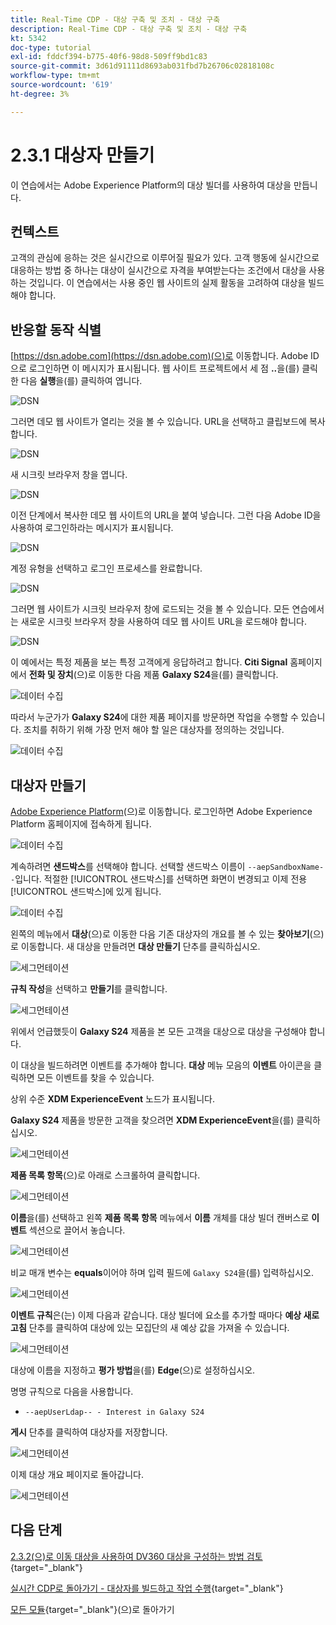```yaml
---
title: Real-Time CDP - 대상 구축 및 조치 - 대상 구축
description: Real-Time CDP - 대상 구축 및 조치 - 대상 구축
kt: 5342
doc-type: tutorial
exl-id: fddcf394-b775-40f6-98d8-509ff9bd1c83
source-git-commit: 3d61d91111d8693ab031fbd7b26706c02818108c
workflow-type: tm+mt
source-wordcount: '619'
ht-degree: 3%

---
```


# 2.3.1 대상자 만들기

이 연습에서는 Adobe Experience Platform의 대상 빌더를 사용하여 대상을 만듭니다.

## 컨텍스트

고객의 관심에 응하는 것은 실시간으로 이루어질 필요가 있다. 고객 행동에 실시간으로 대응하는 방법 중 하나는 대상이 실시간으로 자격을 부여받는다는 조건에서 대상을 사용하는 것입니다. 이 연습에서는 사용 중인 웹 사이트의 실제 활동을 고려하여 대상을 빌드해야 합니다.

## 반응할 동작 식별

[https://dsn.adobe.com](https://dsn.adobe.com)(으)로 이동합니다. Adobe ID으로 로그인하면 이 메시지가 표시됩니다. 웹 사이트 프로젝트에서 세 점 **..**&#x200B;을(를) 클릭한 다음 **실행**&#x200B;을(를) 클릭하여 엽니다.

![DSN](./../../datacollection/dc1.1/images/web8.png)

그러면 데모 웹 사이트가 열리는 것을 볼 수 있습니다. URL을 선택하고 클립보드에 복사합니다.

![DSN](../../../getting-started/gettingstarted/images/web3.png)

새 시크릿 브라우저 창을 엽니다.

![DSN](../../../getting-started/gettingstarted/images/web4.png)

이전 단계에서 복사한 데모 웹 사이트의 URL을 붙여 넣습니다. 그런 다음 Adobe ID을 사용하여 로그인하라는 메시지가 표시됩니다.

![DSN](../../../getting-started/gettingstarted/images/web5.png)

계정 유형을 선택하고 로그인 프로세스를 완료합니다.

![DSN](../../../getting-started/gettingstarted/images/web6.png)

그러면 웹 사이트가 시크릿 브라우저 창에 로드되는 것을 볼 수 있습니다. 모든 연습에서는 새로운 시크릿 브라우저 창을 사용하여 데모 웹 사이트 URL을 로드해야 합니다.

![DSN](../../../getting-started/gettingstarted/images/web7.png)

이 예에서는 특정 제품을 보는 특정 고객에게 응답하려고 합니다.
**Citi Signal** 홈페이지에서 **전화 및 장치**(으)로 이동한 다음 제품 **Galaxy S24**&#x200B;을(를) 클릭합니다.

![데이터 수집](./images/homegalaxy.png)

따라서 누군가가 **Galaxy S24**&#x200B;에 대한 제품 페이지를 방문하면 작업을 수행할 수 있습니다. 조치를 취하기 위해 가장 먼저 해야 할 일은 대상자를 정의하는 것입니다.

![데이터 수집](./images/homegalaxy1.png)

## 대상자 만들기

[Adobe Experience Platform](https://experience.adobe.com/platform)(으)로 이동합니다. 로그인하면 Adobe Experience Platform 홈페이지에 접속하게 됩니다.

![데이터 수집](./../../../../modules/delivery-activation/datacollection/dc1.2/images/home.png)

계속하려면 **샌드박스**&#x200B;를 선택해야 합니다. 선택할 샌드박스 이름이 ``--aepSandboxName--``입니다. 적절한 [!UICONTROL 샌드박스]를 선택하면 화면이 변경되고 이제 전용 [!UICONTROL 샌드박스]에 있게 됩니다.

![데이터 수집](./../../../../modules/delivery-activation/datacollection/dc1.2/images/sb1.png)

왼쪽의 메뉴에서 **대상**(으)로 이동한 다음 기존 대상자의 개요를 볼 수 있는 **찾아보기**(으)로 이동합니다. 새 대상을 만들려면 **대상 만들기** 단추를 클릭하십시오.

![세그먼테이션](./images/menuseg.png)

**규칙 작성**&#x200B;을 선택하고 **만들기**&#x200B;를 클릭합니다.

![세그먼테이션](./images/menuseg1.png)

위에서 언급했듯이 **Galaxy S24** 제품을 본 모든 고객을 대상으로 대상을 구성해야 합니다.

이 대상을 빌드하려면 이벤트를 추가해야 합니다. **대상** 메뉴 모음의 **이벤트** 아이콘을 클릭하면 모든 이벤트를 찾을 수 있습니다.

상위 수준 **XDM ExperienceEvent** 노드가 표시됩니다.

**Galaxy S24** 제품을 방문한 고객을 찾으려면 **XDM ExperienceEvent**&#x200B;을(를) 클릭하십시오.

![세그먼테이션](./images/findee.png)

**제품 목록 항목**(으)로 아래로 스크롤하여 클릭합니다.

![세그먼테이션](./images/see.png)

**이름**&#x200B;을(를) 선택하고 왼쪽 **제품 목록 항목** 메뉴에서 **이름** 개체를 대상 빌더 캔버스로 **이벤트** 섹션으로 끌어서 놓습니다.

![세그먼테이션](./images/eewebpdtlname1.png)

비교 매개 변수는 **equals**&#x200B;이어야 하며 입력 필드에 `Galaxy S24`을(를) 입력하십시오.

![세그먼테이션](./images/pv.png)

**이벤트 규칙**&#x200B;은(는) 이제 다음과 같습니다. 대상 빌더에 요소를 추가할 때마다 **예상 새로 고침** 단추를 클릭하여 대상에 있는 모집단의 새 예상 값을 가져올 수 있습니다.

![세그먼테이션](./images/ldap4.png)

대상에 이름을 지정하고 **평가 방법**&#x200B;을(를) **Edge**(으)로 설정하십시오.

명명 규칙으로 다음을 사용합니다.

- `--aepUserLdap-- - Interest in Galaxy S24`

**게시** 단추를 클릭하여 대상자를 저장합니다.

![세그먼테이션](./images/segmentname.png)

이제 대상 개요 페이지로 돌아갑니다.

![세그먼테이션](./images/savedsegment.png)

## 다음 단계

[2.3.2(으)로 이동 대상을 사용하여 DV360 대상을 구성하는 방법 검토](./ex2.md){target="_blank"}

[실시간 CDP로 돌아가기 - 대상자를 빌드하고 작업 수행](./real-time-cdp-build-a-segment-take-action.md){target="_blank"}

[모든 모듈](./../../../../overview.md){target="_blank"}(으)로 돌아가기
